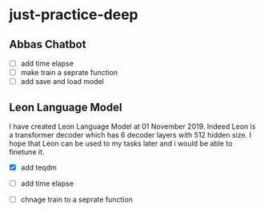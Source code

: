 # just-practice-deep

## Abbas Chatbot

- [ ] add time elapse
- [ ] make train a seprate function
- [ ] add save and load model

## Leon Language Model

I have created Leon Language Model at 01 November 2019. Indeed Leon is a transformer decoder which has 6 decoder layers with 512 hidden size. I hope that Leon can be used to my tasks later and i would be able to finetune it.

- [x] add teqdm
- [ ] add time elapse
- [ ] chnage train to a seprate function

